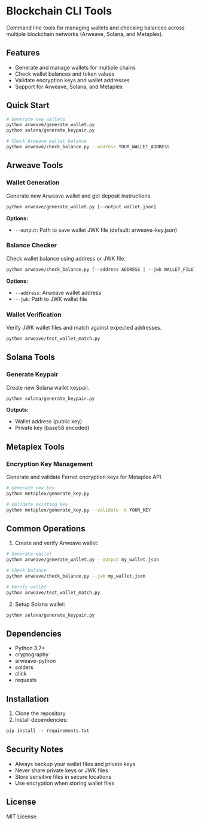 # Blockchain CLI Tools

Command line tools for managing wallets and checking balances across multiple blockchain networks (Arweave, Solana, and Metaplex).

## Features

- Generate and manage wallets for multiple chains
- Check wallet balances and token values
- Validate encryption keys and wallet addresses
- Support for Arweave, Solana, and Metaplex

## Quick Start

```bash
# Generate new wallets
python arweave/generate_wallet.py
python solana/generate_keypair.py

# Check Arweave wallet balance
python arweave/check_balance.py --address YOUR_WALLET_ADDRESS
```

## Arweave Tools

### Wallet Generation
Generate new Arweave wallet and get deposit instructions.

```bash
python arweave/generate_wallet.py [--output wallet.json]
```

**Options:**
- `--output`: Path to save wallet JWK file (default: arweave-key.json)

### Balance Checker
Check wallet balance using address or JWK file.

```bash
python arweave/check_balance.py [--address ADDRESS | --jwk WALLET_FILE]
```

**Options:**
- `--address`: Arweave wallet address
- `--jwk`: Path to JWK wallet file

### Wallet Verification
Verify JWK wallet files and match against expected addresses.

```bash
python arweave/test_wallet_match.py
```

## Solana Tools

### Generate Keypair
Create new Solana wallet keypair.

```bash
python solana/generate_keypair.py
```

**Outputs:**
- Wallet address (public key)
- Private key (base58 encoded)

## Metaplex Tools

### Encryption Key Management
Generate and validate Fernet encryption keys for Metaplex API.

```bash
# Generate new key
python metaplex/generate_key.py

# Validate existing key
python metaplex/generate_key.py --validate -k YOUR_KEY
```

## Common Operations

1. Create and verify Arweave wallet:
```bash
# Generate wallet
python arweave/generate_wallet.py --output my_wallet.json

# Check balance
python arweave/check_balance.py --jwk my_wallet.json

# Verify wallet
python arweave/test_wallet_match.py
```

2. Setup Solana wallet:
```bash
python solana/generate_keypair.py
```

## Dependencies

- Python 3.7+
- cryptography
- arweave-python
- solders
- click
- requests

## Installation

1. Clone the repository
2. Install dependencies:
```bash
pip install -r requirements.txt
```

## Security Notes

- Always backup your wallet files and private keys
- Never share private keys or JWK files
- Store sensitive files in secure locations
- Use encryption when storing wallet files

## License

MIT License

